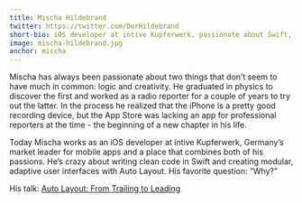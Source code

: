 ```yaml
---
title: Mischa Hildebrand
twitter: https://twitter.com/DerHildebrand
short-bio: iOS developer at intive Kupferwerk, passionate about Swift, clean code, great design and all sorts of creative work.
image: mischa-hildebrand.jpg
anchor: mischa
---
```


<p>Mischa has always been passionate about two things that don’t seem to have much in common: logic and creativity. He graduated in physics to discover the first and worked as a radio reporter for a couple of years to try out the latter. In the process he realized that the iPhone is a pretty good recording device, but the App Store was lacking an app for professional reporters at the time - the beginning of a new chapter in his life.</p>

<p>Today Mischa works as an iOS developer at intive Kupferwerk, Germany’s market leader for mobile apps and a place that combines both of his passions. He’s crazy about writing clean code in Swift and creating modular, adaptive user interfaces with Auto Layout. His favorite question: “Why?”</p>

<p>His talk: <a href="http://cfp.uikonf.com/proposals/57" target="_blank">Auto Layout: From Trailing to Leading</a></p>